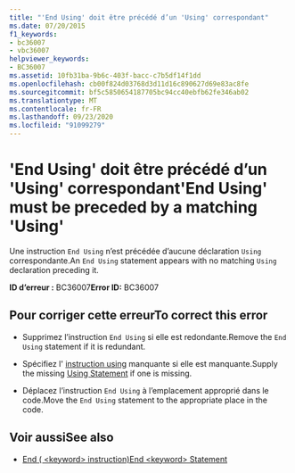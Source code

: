 ```yaml
---
title: "'End Using' doit être précédé d’un 'Using' correspondant"
ms.date: 07/20/2015
f1_keywords:
- bc36007
- vbc36007
helpviewer_keywords:
- BC36007
ms.assetid: 10fb31ba-9b6c-403f-bacc-c7b5df14f1dd
ms.openlocfilehash: cb00f824d03768d3d11d16c890627d69e83ac8fe
ms.sourcegitcommit: bf5c5850654187705bc94cc40ebfb62fe346ab02
ms.translationtype: MT
ms.contentlocale: fr-FR
ms.lasthandoff: 09/23/2020
ms.locfileid: "91099279"
---
```

# <a name="end-using-must-be-preceded-by-a-matching-using"></a><span data-ttu-id="45d78-102">'End Using' doit être précédé d’un 'Using' correspondant</span><span class="sxs-lookup"><span data-stu-id="45d78-102">'End Using' must be preceded by a matching 'Using'</span></span>

<span data-ttu-id="45d78-103">Une instruction `End Using` n’est précédée d’aucune déclaration `Using` correspondante.</span><span class="sxs-lookup"><span data-stu-id="45d78-103">An `End Using` statement appears with no matching `Using` declaration preceding it.</span></span>  
  
 <span data-ttu-id="45d78-104">**ID d’erreur :** BC36007</span><span class="sxs-lookup"><span data-stu-id="45d78-104">**Error ID:** BC36007</span></span>  
  
## <a name="to-correct-this-error"></a><span data-ttu-id="45d78-105">Pour corriger cette erreur</span><span class="sxs-lookup"><span data-stu-id="45d78-105">To correct this error</span></span>  
  
- <span data-ttu-id="45d78-106">Supprimez l’instruction `End Using` si elle est redondante.</span><span class="sxs-lookup"><span data-stu-id="45d78-106">Remove the `End Using` statement if it is redundant.</span></span>  
  
- <span data-ttu-id="45d78-107">Spécifiez l' [instruction using](../language-reference/statements/using-statement.md) manquante si elle est manquante.</span><span class="sxs-lookup"><span data-stu-id="45d78-107">Supply the missing [Using Statement](../language-reference/statements/using-statement.md) if one is missing.</span></span>  
  
- <span data-ttu-id="45d78-108">Déplacez l’instruction `End Using` à l’emplacement approprié dans le code.</span><span class="sxs-lookup"><span data-stu-id="45d78-108">Move the `End Using` statement to the appropriate place in the code.</span></span>  
  
## <a name="see-also"></a><span data-ttu-id="45d78-109">Voir aussi</span><span class="sxs-lookup"><span data-stu-id="45d78-109">See also</span></span>

- [<span data-ttu-id="45d78-110">End ( \<keyword> instruction)</span><span class="sxs-lookup"><span data-stu-id="45d78-110">End \<keyword> Statement</span></span>](../language-reference/statements/end-keyword-statement.md)
